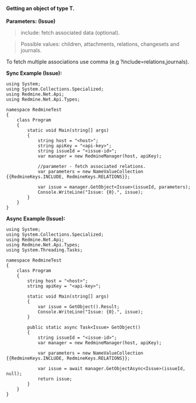 #### Getting an object of type T. ####

**Parameters: (Issue)**

> include: fetch associated data (optional).

> Possible values: children, attachments, relations, changesets and journals.

To fetch multiple associations use comma (e.g ?include=relations,journals).

**Sync Example (Issue):**
```
using System;
using System.Collections.Specialized;
using Redmine.Net.Api;
using Redmine.Net.Api.Types;

namespace RedmineTest
{
    class Program
    {
        static void Main(string[] args)
        {
            string host = "<host>";
            string apiKey = "<api-key>";
            string issueId = "<issue-id>";
            var manager = new RedmineManager(host, apiKey);

            //parameter - fetch associated relations.
            var parameters = new NameValueCollection {{RedmineKeys.INCLUDE, RedmineKeys.RELATIONS}};
      
            var issue = manager.GetObject<Issue>(issueId, parameters);
            Console.WriteLine("Issue: {0}.", issue);
        }
    }
}
```

**Async Example (Issue):**
```
using System;
using System.Collections.Specialized;
using Redmine.Net.Api;
using Redmine.Net.Api.Types;
using System.Threading.Tasks;

namespace RedmineTest
{
    class Program
    {
        string host = "<host>";
        string apiKey = "<api-key>";

        static void Main(string[] args)
        {
            var issue = GetObject().Result;
            Console.WriteLine("Issue: {0}.", issue);
        }

        public static async Task<Issue> GetObject()
        {
            string issueId = "<issue-id>";
            var manager = new RedmineManager(host, apiKey);

            var parameters = new NameValueCollection {{RedmineKeys.INCLUDE, RedmineKeys.RELATIONS}};
      
            var issue = await manager.GetObjectAsync<Issue>(issueId, null);
            return issue;
        }
    }
}
```